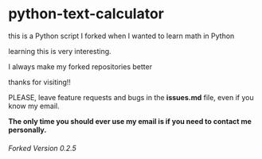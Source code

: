 # python-text-calculator


this is a Python script I forked when I wanted to learn math in Python

learning this is very interesting. 

I always make my forked repositories better

thanks for visiting!! 


PLEASE, leave feature requests and bugs in the **issues.md** file, even if you know my email. 

**The only time you should ever use my email is if you need to contact me personally.**


###### Forked Version 0.2.5
